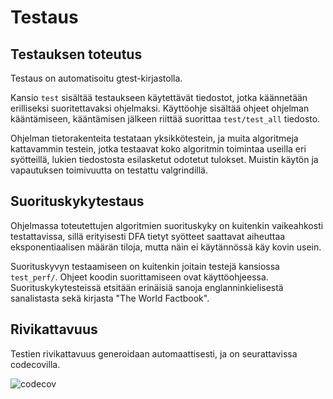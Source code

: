 # Testaus

## Testauksen toteutus

Testaus on automatisoitu gtest-kirjastolla.

Kansio `test` sisältää testaukseen käytettävät tiedostot, jotka käännetään erilliseksi suoritettavaksi ohjelmaksi. Käyttöohje sisältää ohjeet ohjelman kääntämiseen, kääntämisen jälkeen riittää suorittaa `test/test_all` tiedosto.

Ohjelman tietorakenteita testataan yksikkötestein, ja muita algoritmeja kattavammin testein, jotka testaavat koko algoritmin toimintaa useilla eri syötteillä, lukien tiedostosta esilasketut odotetut tulokset. Muistin käytön ja vapautuksen toimivuutta on testattu valgrindillä.


## Suorituskykytestaus

Ohjelmassa toteutettujen algoritmien suorituskyky on kuitenkin vaikeahkosti testattavissa, sillä erityisesti DFA tietyt syötteet saattavat aiheuttaa eksponentiaalisen määrän tiloja, mutta näin ei käytännössä käy kovin usein.

Suorituskyvyn testaamiseen on kuitenkin joitain testejä kansiossa `test_perf/`. Ohjeet koodin suorittamiseen ovat käyttöohjeessa. Suorituskykytesteissä etsitään erinäisiä sanoja englanninkielisestä sanalistasta sekä kirjasta "The World Factbook".


## Rivikattavuus

Testien rivikattavuus generoidaan automaattisesti, ja on seurattavissa codecovilla.

![codecov](https://codecov.io/gh/ArktinenKarpalo/tiralabra/branch/master/graph/badge.svg)